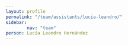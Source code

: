 ```yaml
---
layout: profile
permalink: "/team/assistants/lucia-leandro/"
sidebar:
        nav: "team"
person: Lucía Leandro Hernández
---
```


